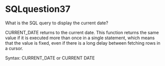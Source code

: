 # SQLquestion37
What is the SQL query to display the current date?


CURRENT_DATE returns to the current date. This function returns the same value if it is executed more than once in a single statement, which means that the value is fixed, even if there is a long delay between fetching rows in a cursor.

Syntax:
CURRENT_DATE
     or
CURRENT DATE
